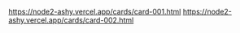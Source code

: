 https://node2-ashy.vercel.app/cards/card-001.html
https://node2-ashy.vercel.app/cards/card-002.html
